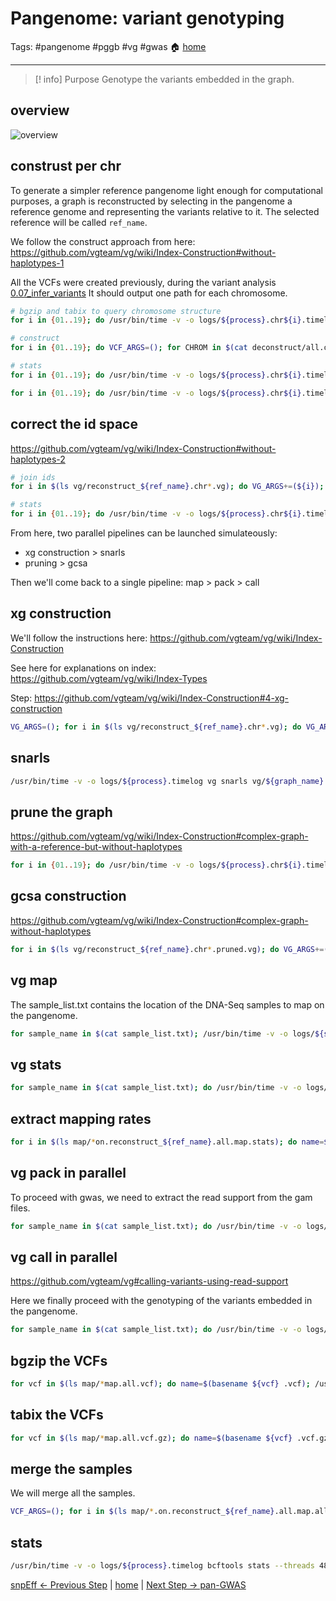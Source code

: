 # Pangenome: variant genotyping
Tags: #pangenome #pggb #vg #gwas
🏠 [home](README.md)
***

> [! info] Purpose
> Genotype the variants embedded in the graph.

## overview
![overview](overview.png)

## construst per chr
To generate a simpler reference pangenome light enough for computational purposes, a graph is reconstructed by selecting in the pangenome a reference genome and representing the variants relative to it. The selected reference will be called `ref_name`.

We follow the construct approach from here: https://github.com/vgteam/vg/wiki/Index-Construction#without-haplotypes-1

All the VCFs were created previously, during the variant analysis [0.07_infer_variants](0.07_infer_variants.md)
It should output one path for each chromosome.

```bash
# bgzip and tabix to query chromosome structure
for i in {01..19}; do /usr/bin/time -v -o logs/${process}.chr${i}.timelog bgzip -c deconstruct/all.on.all.wfmash_s10000p85n1.chr${i}.seqwish_k49.smooth.deconstruct_${ref_name}.vcf > deconstruct/all.on.all.wfmash_s10000p85n1.chr${i}.seqwish_k49.smooth.deconstruct_${ref_name}.vcf.bgz; tabix -p vcf deconstruct/all.on.all.wfmash_s10000p85n1.chr${i}.seqwish_k49.smooth.deconstruct_${ref_name}.vcf.bgz 2> logs/${process}.chr${i}.err; done

# construct
for i in {01..19}; do VCF_ARGS=(); for CHROM in $(cat deconstruct/all.on.all.wfmash_s10000p85n1.chr${i}.seqwish_k49.smooth.paths | sort | grep ${ref_name}); do VCF_ARGS+=(-R ${CHROM}); done; /usr/bin/time -v -o logs/${process}.chr${i}.timelog vg construct -C "${VCF_ARGS[@]}" -r fasta/${ref_name}.fasta -v deconstruct/all.on.all.wfmash_s10000p85n1.chr${i}.seqwish_k49.smooth.deconstruct_${ref_name}.vcf.bgz -t 96 -m 32 > vg/reconstruct_${ref_name}.chr${i}.vg 2> logs/${process}.chr${i}.err

# stats
for i in {01..19}; do /usr/bin/time -v -o logs/${process}.chr${i}.timelog vg stats -z -l vg/reconstruct_${ref_name}.chr${i}.vg > vg/reconstruct_${ref_name}.chr${i}.stats 2> logs/${process}.chr${i}.err; done

for i in {01..19}; do /usr/bin/time -v -o logs/${process}.chr${i}.timelog vg paths -E -v vg/reconstruct_${ref_name}.chr${i}.vg > vg/reconstruct_${ref_name}.chr${i}.paths 2> logs/${process}.chr${i}.err; done 
```

## correct the id space

https://github.com/vgteam/vg/wiki/Index-Construction#without-haplotypes-2

```bash
# join ids
for i in $(ls vg/reconstruct_${ref_name}.chr*.vg); do VG_ARGS+=(${i}); done; /usr/bin/time -v -o logs/${process}.timelog vg ids -j "${VG_ARGS[@]}" 2> logs/${process}.err

# stats
for i in {01..19}; do /usr/bin/time -v -o logs/${process}.chr${i}.timelog vg stats -r vg/reconstruct_${ref_name}.chr${i}.vg > vg/reconstruct_${ref_name}.chr${i}.idsrange 2> logs/${process}.chr${i}.err
```

From here, two parallel pipelines can be launched simulateously:
- xg construction > snarls
- pruning > gcsa

Then we'll come back to a single pipeline:
map > pack > call

## xg construction

We'll follow the instructions here: https://github.com/vgteam/vg/wiki/Index-Construction

See here for explanations on index: https://github.com/vgteam/vg/wiki/Index-Types

Step: https://github.com/vgteam/vg/wiki/Index-Construction#4-xg-construction

```bash
VG_ARGS=(); for i in $(ls vg/reconstruct_${ref_name}.chr*.vg); do VG_ARGS+=(${i}); done; /usr/bin/time -v -o logs/${process}.timelog vg index -x vg/${graph_name}.xg --temp-dir tmp --threads 48 --progress "${VG_ARGS[@]}" 2> logs/${process}.err
```

## snarls
```bash
/usr/bin/time -v -o logs/${process}.timelog vg snarls vg/${graph_name}.xg > vg/${graph_name}.snarls --threads 48 2> logs/${process}.err
```

## prune the graph

https://github.com/vgteam/vg/wiki/Index-Construction#complex-graph-with-a-reference-but-without-haplotypes

```bash
for i in {01..19}; do /usr/bin/time -v -o logs/${process}.chr${i}.timelog vg prune -r -p -t 48 vg/reconstruct_${ref_name}.chr${i}.vg > vg/reconstruct_${ref_name}.chr${i}.pruned.vg 2> logs/${process}.chr${i}.err
```

## gcsa construction

https://github.com/vgteam/vg/wiki/Index-Construction#complex-graph-without-haplotypes

```bash
for i in $(ls vg/reconstruct_${ref_name}.chr*.pruned.vg); do VG_ARGS+=(${i}); done; /usr/bin/time -v -o logs/${process}.timelog vg index -g vg/${graph_name}.gcsa --temp-dir tmp --threads 96 --progress "${VG_ARGS[@]}" 2> logs/${process}.err
```

## vg map

The sample_list.txt contains the location of the DNA-Seq samples to map on the pangenome.

```bash
for sample_name in $(cat sample_list.txt); /usr/bin/time -v -o logs/${sample_name}.on.${graph_name}.map.timelog vg map -x vg/${graph_name}.xg -g vg/${graph_name}.gcsa --threads 24 -f fastq/${sample_name}.fil_1P.fastq.gz -f fastq/${sample_name}.fil_2P.fastq.gz > map/${sample_name}.on.${graph_name}.map.gam 2> logs/${sample_name}.on.${graph_name}.map.err; done
```

## vg stats
```bash
for sample_name in $(cat sample_list.txt); do /usr/bin/time -v -o logs/${sample_name}.on.${graph_name}.map.stats.timelog vg stats --threads 48 --alignments map/${sample_name}.on.${graph_name}.map.gam > map/${sample_name}.on.${graph_name}.map.stats 2> logs/${sample_name}.on.${graph_name}.map.stats.err
```

## extract mapping rates
```bash
for i in $(ls map/*on.reconstruct_${ref_name}.all.map.stats); do name=$(basename $i .on.reconstruct_${ref_name}.all.map.stats); aligned=$(grep 'Total aligned' ${i} | sed 's:^.* ::g'); total=$(grep 'Total alignments' ${i} | sed 's:^.* ::g'); perc=$((${aligned}*100/${total})); echo -e "${name}\t${aligned}\t${total}\t${perc}"; done > map/all.on.reconstruct_${ref_name}.all.map.stats.summary.txt
```

## vg pack in parallel

To proceed with gwas, we need to extract the read support from the gam files.

```bash
for sample_name in $(cat sample_list.txt); do /usr/bin/time -v -o logs/${sample_name}.on.${graph_name}.map.pack.timelog vg pack -x vg/${graph_name}.xg -g map/${sample_name}.on.${graph_name}.map.gam -o map/${sample_name}.on.${graph_name}.map.pack --threads 48 2> logs/${sample_name}.on.${graph_name}.map.pack.err
```

## vg call in parallel

https://github.com/vgteam/vg#calling-variants-using-read-support

Here we finally proceed with the genotyping of the variants embedded in the pangenome.

```bash
for sample_name in $(cat sample_list.txt); do /usr/bin/time -v -o logs/${sample_name}.on.${graph_name}.map.call.timelog vg call -k map/${sample_name}.on.${graph_name}.map.pack -r vg/${graph_name}.snarls -s ${sample_name} -a vg/${graph_name}.xg > map/${sample_name}.on.${graph_name}.map.all.vcf --threads 48 2> logs/${sample_name}.on.${graph_name}.map.call.err
```

## bgzip the VCFs
```bash
for vcf in $(ls map/*map.all.vcf); do name=$(basename ${vcf} .vcf); /usr/bin/time -v -o logs/${name}.bgzip.timelog bgzip --threads 48 ${vcf} 2> logs/${name}.bgzip.err
```

## tabix the VCFs
```bash
for vcf in $(ls map/*map.all.vcf.gz); do name=$(basename ${vcf} .vcf.gz); /usr/bin/time -v -o logs/${name}.tabix.timelog tabix -p vcf ${vcf} 2> logs/${name}.tabix.err
```

## merge the samples

We will merge all the samples.

```bash
VCF_ARGS=(); for i in $(ls map/*.on.reconstruct_${ref_name}.all.map.all.vcf.gz | sort); do VCF_ARGS+=(${i}); done; /usr/bin/time -v -o logs/${process}.timelog bcftools merge --merge all --output vcf/all.on.${graph_name}.map.all.vcf --output-type v --threads 96 "${VCF_ARGS[@]}" 2> logs/${process}.err
```

## stats
```bash
/usr/bin/time -v -o logs/${process}.timelog bcftools stats --threads 48 vcf/all.on.${graph_name}.map.all.vcf > vcf/all.on.${graph_name}.map.all.vcf.stats 2> logs/${process}.err
```

[snpEff <- Previous Step](0.08_snpEff.md) | [home](README.md) | [Next Step -> pan-GWAS](0.10_pan_GWAS.md)
